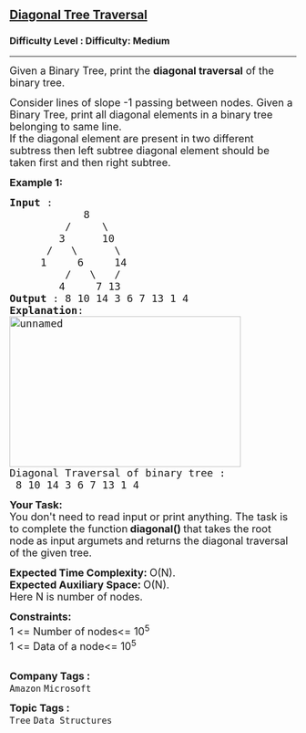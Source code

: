 <h2><a href="https://www.geeksforgeeks.org/problems/diagonal-traversal-of-binary-tree/1?itm_source=geeksforgeeks&itm_medium=article&itm_campaign=practice_card">Diagonal Tree Traversal</a></h2><h3>Difficulty Level : Difficulty: Medium</h3><hr><div class="problems_problem_content__Xm_eO"><p><span style="font-size: 18px;">Given a Binary Tree, print the <strong>diagonal traversal</strong> of the binary tree.</span></p>
<p><span style="font-size: 18px;">Consider lines of slope -1 passing between nodes. Given a Binary Tree, print all diagonal elements in a binary tree belonging to same line.<br>If the diagonal element are present in two different subtress then left subtree diagonal element should be taken first and then right subtree.&nbsp;</span></p>
<p><span style="font-size: 18px;"><strong>Example 1:</strong></span></p>
<pre><span style="font-size: 18px;"><strong>Input</strong> :
&nbsp;           8
&nbsp;        /     \
&nbsp;       3      10
&nbsp;     /   \      \
&nbsp;    1     6     14
&nbsp;        /   \   /
&nbsp;       4     7 13
<strong>Output</strong> : 8 10 14 3 6 7 13 1 4
<strong>Explanation</strong>:
<a href="http://d1hyf4ir1gqw6c.cloudfront.net//wp-content/uploads/unnamed1.png"><img class="alignnone size-full wp-image-137695" style="height: 264px; width: 406px;" src="https://contribute.geeksforgeeks.org/wp-content/uploads/diagonal.jpg" alt="unnamed">
</a>Diagonal Traversal of binary tree : 
 8 10 14 3 6 7 13 1 4</span>
</pre>
<p><span style="font-size: 18px;"><strong>Your Task:</strong><br>You don't need to read input or print anything. The task is to complete the function<strong> diagonal()&nbsp;</strong>that takes the root node<strong>&nbsp;</strong>as input argumets<strong> </strong>and returns the diagonal traversal of the given tree.</span></p>
<p><span style="font-size: 18px;"><strong>Expected Time Complexity:&nbsp;</strong>O(N).<br><strong>Expected Auxiliary Space:&nbsp;</strong>O(N).</span><br><span style="font-size: 18px;">Here N is number of nodes.</span></p>
<p><span style="font-size: 18px;"><strong>Constraints:</strong><br>1 &lt;= Number of nodes&lt;= 10<sup>5</sup><br>1 &lt;= Data of a node&lt;= 10<sup>5</sup></span><br>&nbsp;</p></div><p><span style=font-size:18px><strong>Company Tags : </strong><br><code>Amazon</code>&nbsp;<code>Microsoft</code>&nbsp;<br><p><span style=font-size:18px><strong>Topic Tags : </strong><br><code>Tree</code>&nbsp;<code>Data Structures</code>&nbsp;
